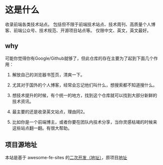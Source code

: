 # 这是什么

收录前端各类技术站点。 包括但不限于前端技术站点、技术周刊、高质量个人博客、前端公众号、技术规范、开源项目站点等。 仅限中文、英文，英文最好。

## why

可能你觉得你有Google/Github就够了，但此仓库的存在主要为了起到下面几个作用：

1. 解放自己的浏览器书签页，清爽一下。

2. 尤其对于国外的个人博客，经常会忘记他们叫什么，想搜索都不知道搜什么。

3. 想技术提升的时候，有个统一的地方，找到这个仓库就可以找到大部分新鲜的技术资讯。

4. 最主要的还是收录英文站点，理由同2。

5. 比如你是一个前端博主，或者你要在团队内技术分享，当你灵感枯竭的时候来这些站点翻一翻。有很大帮助。

## 项目源地址

本站是基于 awesome-fe-sites 的[二次开发（地址）](https://github.com/chenmijiang/awesome-sites)，原项目[地址](https://github.com/cunzaizhuyi/awesome-fe-sites)
